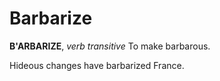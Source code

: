 # Barbarize

**B'ARBARIZE**, _verb transitive_ To make barbarous.

Hideous changes have barbarized France.